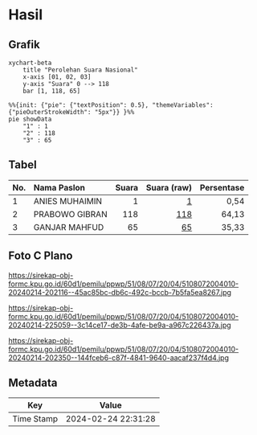 # Hasil

## Grafik

```mermaid
xychart-beta
    title "Perolehan Suara Nasional"
    x-axis [01, 02, 03]
    y-axis "Suara" 0 --> 118
    bar [1, 118, 65]
```

```mermaid
%%{init: {"pie": {"textPosition": 0.5}, "themeVariables": {"pieOuterStrokeWidth": "5px"}} }%%
pie showData
    "1" : 1
    "2" : 118
    "3" : 65
```

## Tabel

| No. | Nama Paslon    | Suara | Suara (raw) | Persentase |
|:--- |:-------------- | -----:| -----------:| ----------:|
| 1   | ANIES MUHAIMIN | 1     | [1][p-1]    | 0,54       |
| 2   | PRABOWO GIBRAN | 118   | [118][p-2]  | 64,13      |
| 3   | GANJAR MAHFUD  | 65    | [65][p-3]   | 35,33      |


[p-1]: https://github.com/gigit-pemilu/pemilu-2024/blob/main/pilpres/hitung-suara/sub/51-bali/sub/08-buleleng/sub/07-sawan/sub/2004-bebetin/sub/010-tps/sub/paslon-1.txt
[p-2]: https://github.com/gigit-pemilu/pemilu-2024/blob/main/pilpres/hitung-suara/sub/51-bali/sub/08-buleleng/sub/07-sawan/sub/2004-bebetin/sub/010-tps/sub/paslon-2.txt
[p-3]: https://github.com/gigit-pemilu/pemilu-2024/blob/main/pilpres/hitung-suara/sub/51-bali/sub/08-buleleng/sub/07-sawan/sub/2004-bebetin/sub/010-tps/sub/paslon-3.txt

## Foto C Plano

https://sirekap-obj-formc.kpu.go.id/60d1/pemilu/ppwp/51/08/07/20/04/5108072004010-20240214-202116--45ac85bc-db6c-492c-bccb-7b5fa5ea8267.jpg

https://sirekap-obj-formc.kpu.go.id/60d1/pemilu/ppwp/51/08/07/20/04/5108072004010-20240214-225059--3c14ce17-de3b-4afe-be9a-a967c226437a.jpg

https://sirekap-obj-formc.kpu.go.id/60d1/pemilu/ppwp/51/08/07/20/04/5108072004010-20240214-202350--144fceb6-c87f-4841-9640-aacaf237f4d4.jpg


## Metadata

| Key        | Value               |
| ---------- | ------------------- |
| Time Stamp | 2024-02-24 22:31:28 |



